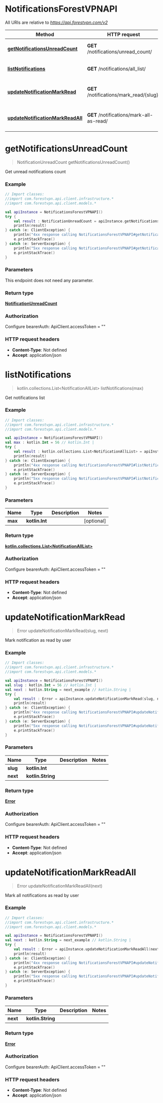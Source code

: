# NotificationsForestVPNAPI

All URIs are relative to *https://api.forestvpn.com/v2*

Method | HTTP request | Description
------------- | ------------- | -------------
[**getNotificationsUnreadCount**](NotificationsForestVPNAPI.md#getNotificationsUnreadCount) | **GET** /notifications/unread_count/ | Get unread notifications count
[**listNotifications**](NotificationsForestVPNAPI.md#listNotifications) | **GET** /notifications/all_list/ | Get notifications list
[**updateNotificationMarkRead**](NotificationsForestVPNAPI.md#updateNotificationMarkRead) | **GET** /notifications/mark_read/{slug}/ | Mark notification as read by user
[**updateNotificationMarkReadAll**](NotificationsForestVPNAPI.md#updateNotificationMarkReadAll) | **GET** /notifications/mark-all-as-read/ | Mark all notifications as read by user


<a name="getNotificationsUnreadCount"></a>
# **getNotificationsUnreadCount**
> NotificationUnreadCount getNotificationsUnreadCount()

Get unread notifications count

### Example
```kotlin
// Import classes:
//import com.forestvpn.api.client.infrastructure.*
//import com.forestvpn.api.client.models.*

val apiInstance = NotificationsForestVPNAPI()
try {
    val result : NotificationUnreadCount = apiInstance.getNotificationsUnreadCount()
    println(result)
} catch (e: ClientException) {
    println("4xx response calling NotificationsForestVPNAPI#getNotificationsUnreadCount")
    e.printStackTrace()
} catch (e: ServerException) {
    println("5xx response calling NotificationsForestVPNAPI#getNotificationsUnreadCount")
    e.printStackTrace()
}
```

### Parameters
This endpoint does not need any parameter.

### Return type

[**NotificationUnreadCount**](NotificationUnreadCount.md)

### Authorization


Configure bearerAuth:
    ApiClient.accessToken = ""

### HTTP request headers

 - **Content-Type**: Not defined
 - **Accept**: application/json

<a name="listNotifications"></a>
# **listNotifications**
> kotlin.collections.List&lt;NotificationAllList&gt; listNotifications(max)

Get notifications list

### Example
```kotlin
// Import classes:
//import com.forestvpn.api.client.infrastructure.*
//import com.forestvpn.api.client.models.*

val apiInstance = NotificationsForestVPNAPI()
val max : kotlin.Int = 56 // kotlin.Int | 
try {
    val result : kotlin.collections.List<NotificationAllList> = apiInstance.listNotifications(max)
    println(result)
} catch (e: ClientException) {
    println("4xx response calling NotificationsForestVPNAPI#listNotifications")
    e.printStackTrace()
} catch (e: ServerException) {
    println("5xx response calling NotificationsForestVPNAPI#listNotifications")
    e.printStackTrace()
}
```

### Parameters

Name | Type | Description  | Notes
------------- | ------------- | ------------- | -------------
 **max** | **kotlin.Int**|  | [optional]

### Return type

[**kotlin.collections.List&lt;NotificationAllList&gt;**](NotificationAllList.md)

### Authorization


Configure bearerAuth:
    ApiClient.accessToken = ""

### HTTP request headers

 - **Content-Type**: Not defined
 - **Accept**: application/json

<a name="updateNotificationMarkRead"></a>
# **updateNotificationMarkRead**
> Error updateNotificationMarkRead(slug, next)

Mark notification as read by user

### Example
```kotlin
// Import classes:
//import com.forestvpn.api.client.infrastructure.*
//import com.forestvpn.api.client.models.*

val apiInstance = NotificationsForestVPNAPI()
val slug : kotlin.Int = 56 // kotlin.Int | 
val next : kotlin.String = next_example // kotlin.String | 
try {
    val result : Error = apiInstance.updateNotificationMarkRead(slug, next)
    println(result)
} catch (e: ClientException) {
    println("4xx response calling NotificationsForestVPNAPI#updateNotificationMarkRead")
    e.printStackTrace()
} catch (e: ServerException) {
    println("5xx response calling NotificationsForestVPNAPI#updateNotificationMarkRead")
    e.printStackTrace()
}
```

### Parameters

Name | Type | Description  | Notes
------------- | ------------- | ------------- | -------------
 **slug** | **kotlin.Int**|  |
 **next** | **kotlin.String**|  |

### Return type

[**Error**](Error.md)

### Authorization


Configure bearerAuth:
    ApiClient.accessToken = ""

### HTTP request headers

 - **Content-Type**: Not defined
 - **Accept**: application/json

<a name="updateNotificationMarkReadAll"></a>
# **updateNotificationMarkReadAll**
> Error updateNotificationMarkReadAll(next)

Mark all notifications as read by user

### Example
```kotlin
// Import classes:
//import com.forestvpn.api.client.infrastructure.*
//import com.forestvpn.api.client.models.*

val apiInstance = NotificationsForestVPNAPI()
val next : kotlin.String = next_example // kotlin.String | 
try {
    val result : Error = apiInstance.updateNotificationMarkReadAll(next)
    println(result)
} catch (e: ClientException) {
    println("4xx response calling NotificationsForestVPNAPI#updateNotificationMarkReadAll")
    e.printStackTrace()
} catch (e: ServerException) {
    println("5xx response calling NotificationsForestVPNAPI#updateNotificationMarkReadAll")
    e.printStackTrace()
}
```

### Parameters

Name | Type | Description  | Notes
------------- | ------------- | ------------- | -------------
 **next** | **kotlin.String**|  |

### Return type

[**Error**](Error.md)

### Authorization


Configure bearerAuth:
    ApiClient.accessToken = ""

### HTTP request headers

 - **Content-Type**: Not defined
 - **Accept**: application/json

